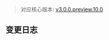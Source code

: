 > 对应核心版本: [v3.0.0.preview.10.0](https://github.com/ForteScarlet/simpler-robot/releases/tag/v3.0.0.preview.10.0)



## 变更日志
